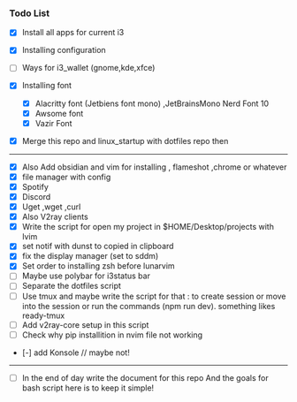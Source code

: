### Todo List
  - [x] Install all apps for current i3
  - [x] Installing configuration 
  - [ ] Ways for i3_wallet (gnome,kde,xfce)
  - [x] Installing font
	  - [x] Alacritty font (Jetbiens font mono) ,JetBrainsMono Nerd Font 10 
	  - [x] Awsome font 
	  - [x] Vazir Font
  - [x] Merge this repo and linux_startup with dotfiles repo then 


<hr>

- [x] Also Add obsidian and vim for installing , flameshot ,chrome or whatever
- [x] file manager with config
- [x] Spotify
- [x] Discord
- [x] Uget ,wget ,curl
- [x] Also V2ray clients
- [x] Write the script for open my project in $HOME/Desktop/projects with lvim
- [x] set notif with dunst to copied in clipboard
- [x] fix the display manager (set to sddm)
- [x] Set order to installing zsh before lunarvim 
- [ ] Maybe use polybar for i3status bar
- [ ] Separate the dotfiles script
- [ ] Use tmux and maybe write the script for that : to create session or move into the session or run the commands (npm run dev). something likes ready-tmux
- [ ] Add v2ray-core setup in this script 
- [ ] Check why pip installition in nvim file not working 

- [-] add Konsole // maybe not!

<hr>

- [ ] In the end of day write the document for this repo
And the goals for bash script here is to keep it simple!

